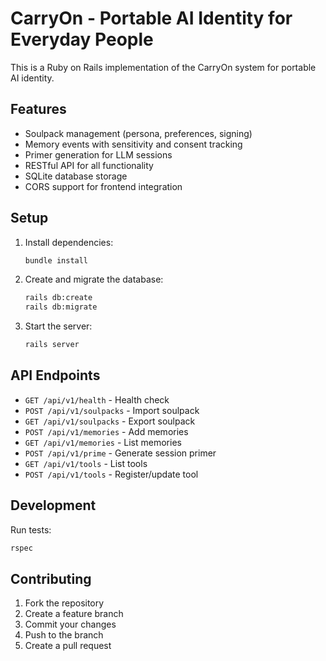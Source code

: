 # CarryOn - Portable AI Identity for Everyday People

This is a Ruby on Rails implementation of the CarryOn system for portable AI identity.

## Features

- Soulpack management (persona, preferences, signing)
- Memory events with sensitivity and consent tracking
- Primer generation for LLM sessions
- RESTful API for all functionality
- SQLite database storage
- CORS support for frontend integration

## Setup

1. Install dependencies:
   ```bash
   bundle install
   ```

2. Create and migrate the database:
   ```bash
   rails db:create
   rails db:migrate
   ```

3. Start the server:
   ```bash
   rails server
   ```

## API Endpoints

- `GET /api/v1/health` - Health check
- `POST /api/v1/soulpacks` - Import soulpack
- `GET /api/v1/soulpacks` - Export soulpack
- `POST /api/v1/memories` - Add memories
- `GET /api/v1/memories` - List memories
- `POST /api/v1/prime` - Generate session primer
- `GET /api/v1/tools` - List tools
- `POST /api/v1/tools` - Register/update tool

## Development

Run tests:
```bash
rspec
```

## Contributing

1. Fork the repository
2. Create a feature branch
3. Commit your changes
4. Push to the branch
5. Create a pull request

